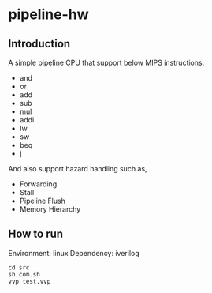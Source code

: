 # pipeline-hw
## Introduction
A simple pipeline CPU that support below MIPS instructions.

- and
- or
- add
- sub
- mul
- addi
- lw
- sw
- beq
- j


And also support hazard handling such as,

- Forwarding
- Stall
- Pipeline Flush
- Memory Hierarchy

## How to run
Environment: linux
Dependency: iverilog
```
cd src
sh com.sh
vvp test.vvp
```
